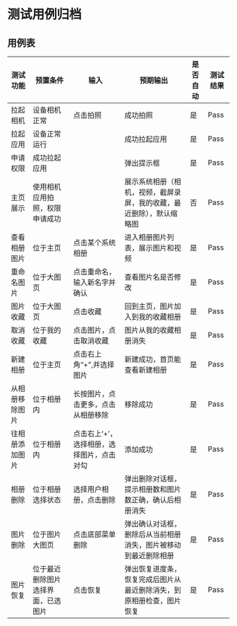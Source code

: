 # 测试用例归档

## 用例表

| 测试功能    |预置条件|输入|预期输出|是否自动|测试结果|
|---------|-------------------------|--------------------------------|--------------------------------|--------------------------------|--------------------------------|
| 拉起相机    |设备相机正常|点击拍照|成功拍照|是|Pass|
| 拉起应用    |设备正常运行|		|成功拉起应用|是|Pass|
| 申请权限    |成功拉起应用|		|弹出提示框|是|Pass|
| 主页展示    |使用相机应用拍照，权限申请成功|	|展示系统相册（相机，视频，截屏录屏，我的收藏，最近删除），默认缩略图|否|Pass|
| 查看相册图片  |位于主页|点击某个系统相册|进入相册图片列表，展示图片和视频|是|Pass|
| 重命名图片    |位于大图页|点击重命名，输入新名字并确认|查看图片名是否修改|是|Pass|
| 图片收藏    |	位于大图页|点击收藏|回到主页，图片加入到我的收藏相册|是|Pass|
| 取消收藏    |	位于我的收藏|点击图片，点击取消收藏|图片从我的收藏相册消失|是|Pass|
| 新建相册    |位于主页|点击右上角“+”,并选择图片|新建成功，首页能查看新建相册|是|Pass|
| 从相册移除图片   |位于相册内|长按图片，点击更多，点击从相册移除|移除成功|是|Pass|
| 往相册添加图片   |位于相册内|点击右上‘+’，选择相册，选择图片，点击对勾|添加成功|是|Pass|
| 相册删除    |	位于相册选择状态|选择用户相册，点击删除|弹出删除对话框，提示相册数和图片数正确，确认后相册消失|是|Pass|
| 图片删除    |	位于图片大图页|点击底部菜单删除|弹出确认对话框，删除后从当前相册消失，图片被移动到最近删除相册|是|Pass|
| 图片恢复    |	位于最近删除图片选择界面，已选图片|点击恢复|弹出恢复进度条，恢复完成后图片从最近删除消失，到原相册检查，图片恢复|是|Pass|
